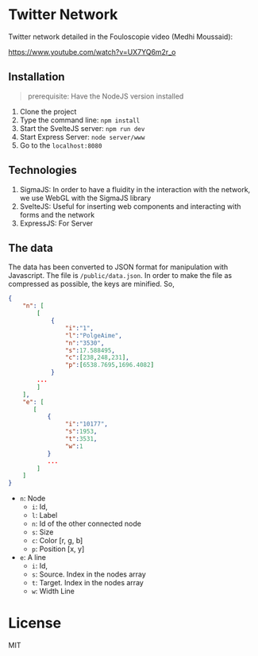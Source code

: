 # Twitter Network

Twitter network detailed in the Fouloscopie video (Medhi Moussaid):

https://www.youtube.com/watch?v=UX7YQ6m2r_o

## Installation

> prerequisite: Have the NodeJS version installed

1. Clone the project
2. Type the command line: `npm install`
3. Start the SvelteJS server: `npm run dev`
4. Start Express Server: `node server/www`
4. Go to the `localhost:8080`

## Technologies

1. SigmaJS: In order to have a fluidity in the interaction with the network, we use WebGL with the SigmaJS library
2. SvelteJS: Useful for inserting web components and interacting with forms and the network
3. ExpressJS: For Server

## The data

The data has been converted to JSON format for manipulation with Javascript. The file is `/public/data.json`. In order to make the file as compressed as possible, the keys are minified. So, 

```json
{
    "n": [
        [
            {
                "i":"1",
                "l":"PolgeAime",
                "n":"3530",
                "s":17.588495,
                "c":[238,248,231],
                "p":[6538.7695,1696.4082]
            }
        ...
        ]
    ],
    "e": [
       [
           {
                "i":"10177",
                "s":1953,
                "t":3531,
                "w":1
           }
           ...
        ]
    ]
}
```

- `n`: Node
    - `i`: Id,
    - `l`: Label
    - `n`: Id of the other connected node
    - `s`: Size
    - `c`: Color [r, g, b]
    - `p`: Position [x, y]
- `e`: A line
    - `i`: Id,
    - `s`: Source. Index in the nodes array
    - `t`: Target. Index in the nodes array
    - `w`: Width Line

# License

MIT


